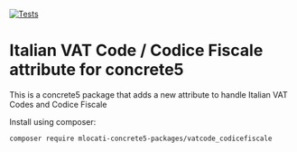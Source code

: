 [![Tests](https://github.com/concrete5-community/vatcode_codicefiscale/actions/workflows/tests.yml/badge.svg)](https://github.com/concrete5-community/vatcode_codicefiscale/actions/workflows/tests.yml)

# Italian VAT Code / Codice Fiscale attribute for concrete5

This is a concrete5 package that adds a new attribute to handle Italian VAT Codes and Codice Fiscale

Install using composer:

```
composer require mlocati-concrete5-packages/vatcode_codicefiscale
```
